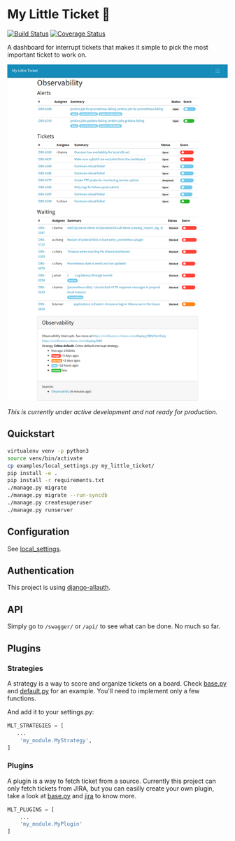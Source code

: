 # My Little Ticket :ticket: 

[![Build Status](https://travis-ci.org/iksaif/my-little-ticket.svg?branch=master)](https://travis-ci.org/iksaif/my-little-ticket)
[![Coverage Status](https://coveralls.io/repos/github/iksaif/my-little-ticket/badge.svg)](https://coveralls.io/github/iksaif/my-little-ticket?branch=master)

A dashboard for interrupt tickets that makes it simple to pick the most important ticket to work on.

[![My-Little-Ticket screenshot](doc/my-little-ticket.png)](doc/my-little-ticket.png)

*This is currently under active development and not ready for production.*


## Quickstart

```bash
virtualenv venv -p python3
source venv/bin/activate
cp examples/local_settings.py my_little_ticket/
pip install -e .
pip install -r requirements.txt
./manage.py migrate
./manage.py migrate --run-syncdb
./manage.py createsuperuser
./manage.py runserver
```

## Configuration

See [local_settings](examples/local_settings.py).


## Authentication

This project is using [django-allauth](https://django-allauth.readthedocs.io/en/latest/).

## API

Simply go to `/swagger/` or `/api/` to see what can be done. No much so far.

## Plugins

### Strategies

A strategy is a way to score and organize tickets on a board. Check
[base.py](my_little_ticket/plugins/base.py) and [default.py](my_little_ticket/plugins/default.py) for an example.
You'll need to implement only a few functions.

And add it to your settings.py:

```python
MLT_STRATEGIES = [
   ...
    'my_module.MyStrategy',
]
```
### Plugins

A plugin is a way to fetch ticket from a source. Currently this project
can only fetch tickets from JIRA, but you can easilly create your own plugin,
take a look at [base.py](my_little_ticket/plugins/base.py) and
[jira](my_little_ticket/plugins/jira.py) to know more.

```python
MLT_PLUGINS = [
    ...
    'my_module.MyPlugin'
]
```
